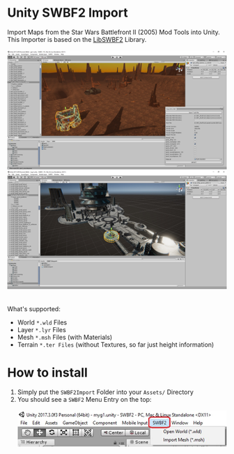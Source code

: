# Unity SWBF2 Import

Import Maps from the Star Wars Battlefront II (2005) Mod Tools into Unity.<br />
This Importer is based on the [LibSWBF2](https://github.com/Ben1138/LibSWBF2) Library.
<br /><br />
![](Screenshots/unity2.jpg)
![](Screenshots/unity3.jpg)
<br /><br /><br />
What's supported:
- World ```*.wld``` Files
- Layer ```*.lyr``` Files
- Mesh ```*.msh``` Files (with Materials)
- Terrain ```*.ter Files``` (without Textures, so far just height information)

# How to install
1. Simply put the ```SWBF2Import``` Folder into your ```Assets/``` Directory
2. You should see a ```SWBF2``` Menu Entry on the top:
<br /><br />
![](Screenshots/menu.jpg)
